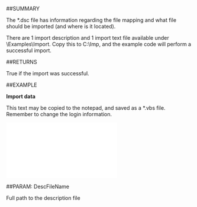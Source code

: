 
##SUMMARY


The *.dsc file has information regarding the file mapping and what file should be imported (and where is it located).


There are 1 import description and 1 import text file available under \Examples\Import. Copy this to C:\Imp, and the example code will perform a successful import. 



##RETURNS

True if the import was successful.


##EXAMPLE

**Import data**

This text may be copied to the notepad, and saved as a *.vbs file. Remember to change the login information.

![](..\..\Examples\vbs\Database.Import.vbs.txt)


##PARAM: DescFileName

Full path to the description file

